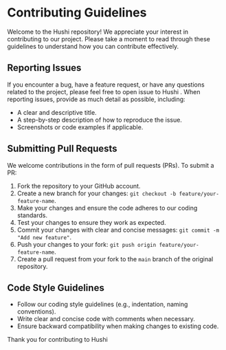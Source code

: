 # Contributing Guidelines

Welcome to the Hushi repository! We appreciate your interest in contributing to our project. Please take a moment to read through these guidelines to understand how you can contribute effectively.

## Reporting Issues

If you encounter a bug, have a feature request, or have any questions related to the project, please feel free to open issue to Hushi . When reporting issues, provide as much detail as possible, including:

- A clear and descriptive title.
- A step-by-step description of how to reproduce the issue.
- Screenshots or code examples if applicable.

## Submitting Pull Requests

We welcome contributions in the form of pull requests (PRs). To submit a PR:

1. Fork the repository to your GitHub account.
2. Create a new branch for your changes: `git checkout -b feature/your-feature-name`.
3. Make your changes and ensure the code adheres to our coding standards.
4. Test your changes to ensure they work as expected.
5. Commit your changes with clear and concise messages: `git commit -m "Add new feature"`.
6. Push your changes to your fork: `git push origin feature/your-feature-name`.
7. Create a pull request from your fork to the `main` branch of the original repository.

## Code Style Guidelines

- Follow our coding style guidelines (e.g., indentation, naming conventions).
- Write clear and concise code with comments when necessary.
- Ensure backward compatibility when making changes to existing code.

Thank you for contributing to Hushi 
